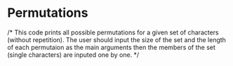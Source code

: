 # Permutations
/*
    This code prints all possible permutations for a given set of characters (without repetition).
    The user should input the size of the set and the length of each permutaion as the main arguments
    then the members of the set (single characters) are inputed one by one.
*/
